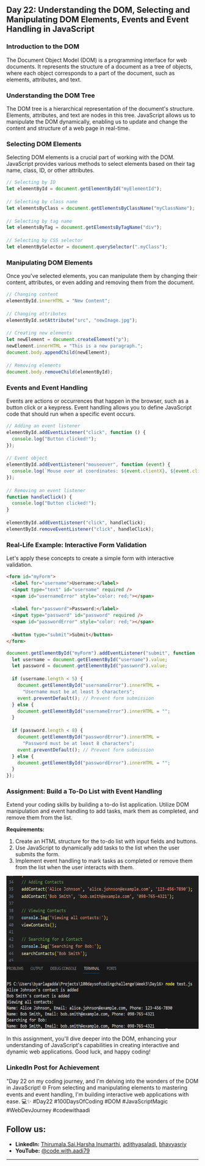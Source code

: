 ## Day 22: Understanding the DOM, Selecting and Manipulating DOM Elements, Events and Event Handling in JavaScript

### Introduction to the DOM

The Document Object Model (DOM) is a programming interface for web documents. It represents the structure of a document as a tree of objects, where each object corresponds to a part of the document, such as elements, attributes, and text.

### Understanding the DOM Tree

The DOM tree is a hierarchical representation of the document's structure. Elements, attributes, and text are nodes in this tree. JavaScript allows us to manipulate the DOM dynamically, enabling us to update and change the content and structure of a web page in real-time.

### Selecting DOM Elements

Selecting DOM elements is a crucial part of working with the DOM. JavaScript provides various methods to select elements based on their tag name, class, ID, or other attributes.

```javascript
// Selecting by ID
let elementById = document.getElementById("myElementId");

// Selecting by class name
let elementsByClass = document.getElementsByClassName("myClassName");

// Selecting by tag name
let elementsByTag = document.getElementsByTagName("div");

// Selecting by CSS selector
let elementBySelector = document.querySelector(".myClass");
```

### Manipulating DOM Elements

Once you've selected elements, you can manipulate them by changing their content, attributes, or even adding and removing them from the document.

```javascript
// Changing content
elementById.innerHTML = "New Content";

// Changing attributes
elementById.setAttribute("src", "newImage.jpg");

// Creating new elements
let newElement = document.createElement("p");
newElement.innerHTML = "This is a new paragraph.";
document.body.appendChild(newElement);

// Removing elements
document.body.removeChild(elementById);
```

### Events and Event Handling

Events are actions or occurrences that happen in the browser, such as a button click or a keypress. Event handling allows you to define JavaScript code that should run when a specific event occurs.

```javascript
// Adding an event listener
elementById.addEventListener("click", function () {
  console.log("Button clicked!");
});

// Event object
elementById.addEventListener("mouseover", function (event) {
  console.log(`Mouse over at coordinates: ${event.clientX}, ${event.clientY}`);
});

// Removing an event listener
function handleClick() {
  console.log("Button clicked!");
}

elementById.addEventListener("click", handleClick);
elementById.removeEventListener("click", handleClick);
```

### Real-Life Example: Interactive Form Validation

Let's apply these concepts to create a simple form with interactive validation.

```html
<form id="myForm">
  <label for="username">Username:</label>
  <input type="text" id="username" required />
  <span id="usernameError" style="color: red;"></span>

  <label for="password">Password:</label>
  <input type="password" id="password" required />
  <span id="passwordError" style="color: red;"></span>

  <button type="submit">Submit</button>
</form>
```

```javascript
document.getElementById("myForm").addEventListener("submit", function (event) {
  let username = document.getElementById("username").value;
  let password = document.getElementById("password").value;

  if (username.length < 5) {
    document.getElementById("usernameError").innerHTML =
      "Username must be at least 5 characters";
    event.preventDefault(); // Prevent form submission
  } else {
    document.getElementById("usernameError").innerHTML = "";
  }

  if (password.length < 8) {
    document.getElementById("passwordError").innerHTML =
      "Password must be at least 8 characters";
    event.preventDefault(); // Prevent form submission
  } else {
    document.getElementById("passwordError").innerHTML = "";
  }
});
```

### Assignment: Build a To-Do List with Event Handling

Extend your coding skills by building a to-do list application. Utilize DOM manipulation and event handling to add tasks, mark them as completed, and remove them from the list.

**Requirements:**

1. Create an HTML structure for the to-do list with input fields and buttons.
2. Use JavaScript to dynamically add tasks to the list when the user submits the form.
3. Implement event handling to mark tasks as completed or remove them from the list when the user interacts with them.

<center><img src="https://github.com/adithyasai/100daysofcodingchallenge/blob/main/images/week3_ss9.png" width="800" height="400"></center>

In this assignment, you'll dive deeper into the DOM, enhancing your understanding of JavaScript's capabilities in creating interactive and dynamic web applications. Good luck, and happy coding!

### LinkedIn Post for Achievement

"Day 22 on my coding journey, and I'm delving into the wonders of the DOM in JavaScript! 🌐 From selecting and manipulating elements to mastering events and event handling, I'm building interactive web applications with ease. 💻✨ #Day22 #100DaysOfCoding #DOM #JavaScriptMagic #WebDevJourney #codewithaadi

## Follow us:

- **LinkedIn:** [Thirumala.Sai.Harsha Inumarthi](https://www.linkedin.com/in/saiharsha3377/), [adithyasaladi](https://www.linkedin.com/in/adithyasaladi/), [bhavyasriy](https://www.linkedin.com/in/bhavyasriy/)
- **YouTube:** [@code.with.aadi79](https://www.youtube.com/@Code.with.aadi79)

---
